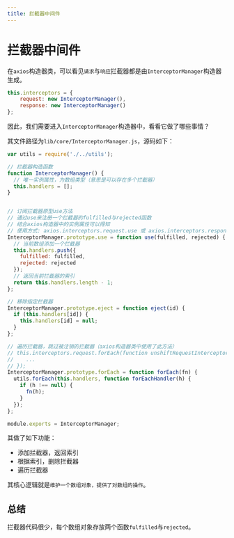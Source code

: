 ```yaml
---
title: 拦截器中间件
---
```


# 拦截器中间件

在`axios`构造器类，可以看见`请求`与`响应`拦截器都是由`InterceptorManager`构造器生成。

```js
this.interceptors = {
    request: new InterceptorManager(),
    response: new InterceptorManager()
};
```

因此，我们需要进入`InterceptorManager`构造器中，看看它做了哪些事情？

其文件路径为`lib/core/InterceptorManager.js`，源码如下：

```js
var utils = require('./../utils');

// 拦截器构造函数
function InterceptorManager() {
  // 唯一实例属性，为数组类型（意思是可以存在多个拦截器）
  this.handlers = [];
}


// 订阅拦截器原型use方法
// 通过use来注册一个拦截器的fulfilled与rejected函数
// 结合axios构造器中的实例属性可以得知
// 使用方式: axios.interceptors.request.use 或 axios.interceptors.response.use
InterceptorManager.prototype.use = function use(fulfilled, rejected) {
  // 当前数组添加一个拦截器
  this.handlers.push({
    fulfilled: fulfilled,
    rejected: rejected
  });
  // 返回当前拦截器的索引
  return this.handlers.length - 1;
};

// 移除指定拦截器
InterceptorManager.prototype.eject = function eject(id) {
  if (this.handlers[id]) {
    this.handlers[id] = null;
  }
};

// 遍历拦截器，跳过被注销的拦截器（axios构造器类中使用了此方法）
// this.interceptors.request.forEach(function unshiftRequestInterceptors(interceptor) {
//    ...
// });
InterceptorManager.prototype.forEach = function forEach(fn) {
  utils.forEach(this.handlers, function forEachHandler(h) {
    if (h !== null) {
      fn(h);
    }
  });
};

module.exports = InterceptorManager;
```

其做了如下功能：

* 添加拦截器，返回索引
* 根据索引，删除拦截器
* 遍历拦截器

其核心逻辑就是`维护一个数组对象，提供了对数组的操作`。

## 总结

拦截器代码很少，每个数组对象存放两个函数`fulfilled`与`rejected`。